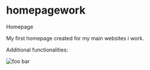 # homepagework
Homepage 

My first homepage created for my main websites i work.

Additional functionalities:


<p><img src="https://i.imgur.com/wXxARH2.png" alt="foo bar" title="train &amp; tracks" /></p>
